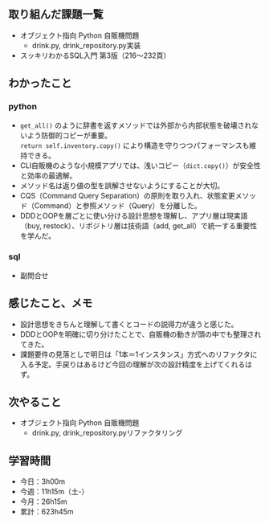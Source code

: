 ## 取り組んだ課題一覧
- オブジェクト指向 Python 自販機問題
    - drink.py, drink_repository.py実装
- スッキリわかるSQL入門 第3版（216〜232頁）
## わかったこと
### python
- `get_all()` のように辞書を返すメソッドでは外部から内部状態を破壊されないよう防御的コピーが重要。  
  `return self.inventory.copy()` により構造を守りつつパフォーマンスも維持できる。
- CLI自販機のような小規模アプリでは、浅いコピー（`dict.copy()`）が安全性と効率の最適解。
- メソッド名は返り値の型を誤解させないようにすることが大切。
- CQS（Command Query Separation）の原則を取り入れ、状態変更メソッド（Command）と参照メソッド（Query）を分離した。
- DDDとOOPを層ごとに使い分ける設計思想を理解し、アプリ層は現実語（buy, restock）、リポジトリ層は技術語（add, get_all）で統一する重要性を学んだ。
### sql
- 副問合せ    
## 感じたこと、メモ
- 設計思想をきちんと理解して書くとコードの説得力が違うと感じた。
- DDDとOOPを明確に切り分けたことで、自販機の動きが頭の中でも整理されてきた。
- 課題要件の見落としで明日は「1本＝1インスタンス」方式へのリファクタに入る予定。手戻りはあるけど今回の理解が次の設計精度を上げてくれるはず。
## 次やること
- オブジェクト指向 Python 自販機問題
    - drink.py, drink_repository.pyリファクタリング
## 学習時間
- 今日：3h00m
- 今週：11h15m（土-）
- 今月：26h15m
- 累計：623h45m